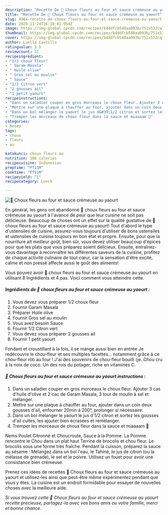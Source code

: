 ```yaml
---
description: "Recette De 🌺 Choux fleurs au four et sauce crémeuse au yaourt"
title: "Recette De 🌺 Choux fleurs au four et sauce crémeuse au yaourt"
slug: 4904-recette-de-choux-fleurs-au-four-et-sauce-cremeuse-au-yaourt
date: 2020-11-24T16:10:01.954Z
image: https://img-global.cpcdn.com/recipes/b4ddfcb548aa093b/751x532cq70/🌺-choux-fleurs-au-four-et-sauce-cremeuse-au-yaourt-photo-principale-de-la-recette.jpg
thumbnail: https://img-global.cpcdn.com/recipes/b4ddfcb548aa093b/751x532cq70/🌺-choux-fleurs-au-four-et-sauce-cremeuse-au-yaourt-photo-principale-de-la-recette.jpg
cover: https://img-global.cpcdn.com/recipes/b4ddfcb548aa093b/751x532cq70/🌺-choux-fleurs-au-four-et-sauce-cremeuse-au-yaourt-photo-principale-de-la-recette.jpg
author: Luella Castillo
ratingvalue: 3.5
reviewcount: 11
recipeingredient:
- "1/2 choux fleur"
- " Garam Masala"
- " Huile olive"
- " Gros sel au moulin"
- " Sauce"
- "1/2 Citron vert"
- "2 gousses ail"
- "1 petit yaourt"
recipeinstructions:
- "Dans un saladier couper en gros morceaux le choux fleur. Ajouter 3 cas d&#39;huile d&#39;olive et 2 cac de Garam Masala, 3 tour de moulin à sel et mélanger."
- "Mettre sur une plaque à chauffer au four, ajouter dans un coin deux gousses d&#39;ail, enfourner 20min à 200°, prolonger si nécessaire."
- "Dans un bol mélanger le yaourt le jus d&#39;1/2 citron et sortez les gousses d&#39;ail cuites, les ajouter bien écrasées et remélanger."
- "Tremper les morceaux de choux fleur dans la sauce et miaaaam 🤤"
categories:
- Resep
tags:
- choux
- fleurs
- au

katakunci: choux fleurs au 
nutrition: 108 calories
recipecuisine: Indonesian
preptime: "PT11M"
cooktime: "PT51M"
recipeyield: "1"
recipecategory: Lunch

---
```



![🌺 Choux fleurs au four et sauce crémeuse au yaourt](https://img-global.cpcdn.com/recipes/b4ddfcb548aa093b/751x532cq70/🌺-choux-fleurs-au-four-et-sauce-cremeuse-au-yaourt-photo-principale-de-la-recette.jpg)

En général, les gens ont abandonné 🌺 choux fleurs au four et sauce crémeuse au yaourt à l'avance de peur que leur cuisine ne soit pas délicieuse. Beaucoup de choses ont un effet sur la qualité gustative de 🌺 choux fleurs au four et sauce crémeuse au yaourt! Tout d'abord le type d'ustensiles de cuisine, assurez-vous toujours d'utiliser de bons ustensiles et ustensiles de cuisine toujours en bon état et propre. Ensuite, pour que la nourriture ait meilleur goût, bien sûr, vous devez utiliser beaucoup d'épices pour que les plats que vous préparez soient délicieux. Ensuite, entraînez-vous davantage à reconnaître les différentes saveurs de la cuisine, profitez de chaque activité culinaire de tout cœur, car la sensation d'être excité, calme et non pressé affecte aussi le goût des aliments!

<!--inarticleads1-->

Vous pouvez avoir 🌺 choux fleurs au four et sauce crémeuse au yaourt en utilisant 8 Ingrédients et 4 pas. Voici comment vous atteindre cette.

##### Ingrédients de 🌺 choux fleurs au four et sauce crémeuse au yaourt :

1. Vous devez vous préparer 1/2 choux fleur
1. Fournir  Garam Masala
1. Préparer  Huile olive
1. Fournir  Gros sel au moulin
1. Vous avez besoin  Sauce
1. Fournir 1/2 Citron vert
1. Vous devez vous préparer 2 gousses ail
1. Fournir 1 petit yaourt


Fondant et croustillant à la fois, il se mange aussi bien en entrée Je redécouvre le chou-fleur et ses multiples facettes… notamment grâce à ce chou-fleur rôti au four ! J&#39;ai des souvenirs de chou-fleur bouilli (je. Chou cru à la noix de coco. Un des rois du potager, riche en vitamines C. 

<!--inarticleads2-->

##### 🌺 Choux fleurs au four et sauce crémeuse au yaourt instructions :

1. Dans un saladier couper en gros morceaux le choux fleur. Ajouter 3 cas d&#39;huile d&#39;olive et 2 cac de Garam Masala, 3 tour de moulin à sel et mélanger.
1. Mettre sur une plaque à chauffer au four, ajouter dans un coin deux gousses d&#39;ail, enfourner 20min à 200°, prolonger si nécessaire.
1. Dans un bol mélanger le yaourt le jus d&#39;1/2 citron et sortez les gousses d&#39;ail cuites, les ajouter bien écrasées et remélanger.
1. Tremper les morceaux de choux fleur dans la sauce et miaaaam 🤤


Nems Poulet Citronné et Choucroute, Sauce à la Pomme. La Pomme rencontre le Chou dans un plat haut Terrine de brocolis et chou fleur. Le brocolis sous une forme très fraîche. Pendant la cuisson, préparez la sauce au sésame : Mélangez dans un bol l&#39;eau, le Tahiné, le jus de citron (ou la mélasse de grenade), le sel et le poivre. Utilisez un fouet pour avoir une consistance bien crémeuse. 

<!--inarticleads1-->

<p>
Prenez ces idées de recettes 🌺 Choux fleurs au four et sauce crémeuse au yaourt et utilisez-les ainsi que peut-être même expérimentez pendant que vous y êtes. La cuisine est un endroit formidable pour essayer de nouvelles choses avec la meilleure aide.
</p>

<p>
<i>Si vous trouvez cette 🌺 Choux fleurs au four et sauce crémeuse au yaourt recette précieuse, partagez-la avec vos bons amis ou votre famille, merci et bonne chance.</i>
</p>
